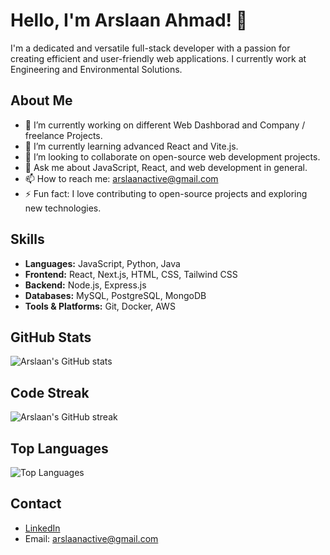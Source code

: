 # Hello, I'm Arslaan Ahmad! 👋

I'm a dedicated and versatile full-stack developer with a passion for creating efficient and user-friendly web applications. I currently work at Engineering and Environmental Solutions.

## About Me

- 🔭 I’m currently working on different Web Dashborad and Company / freelance Projects.
- 🌱 I’m currently learning advanced React and Vite.js.
- 👯 I’m looking to collaborate on open-source web development projects.
- 💬 Ask me about JavaScript, React, and web development in general.
- 📫 How to reach me: [arslaanactive@gmail.com](mailto:arslaanactive@gmail.com)
- ⚡ Fun fact: I love contributing to open-source projects and exploring new technologies.

## Skills

- **Languages:** JavaScript, Python, Java
- **Frontend:** React, Next.js, HTML, CSS, Tailwind CSS
- **Backend:** Node.js, Express.js
- **Databases:** MySQL, PostgreSQL, MongoDB
- **Tools & Platforms:** Git, Docker, AWS


## GitHub Stats

![Arslaan's GitHub stats](https://github-readme-stats.vercel.app/api?username=Arslaan027&show_icons=true&theme=radical)

## Code Streak

![Arslaan's GitHub streak](https://github-readme-streak-stats.herokuapp.com/?user=Arslaan027&theme=radical)

## Top Languages

![Top Languages](https://github-readme-stats.vercel.app/api/top-langs/?username=Arslaan027&layout=compact&theme=radical)

## Contact

- [LinkedIn](https://www.linkedin.com/in/arslaan-ahmad-185a58221/)
- Email: [arslaanactive@gmail.com](mailto:arslaanactive@gmail.com)
